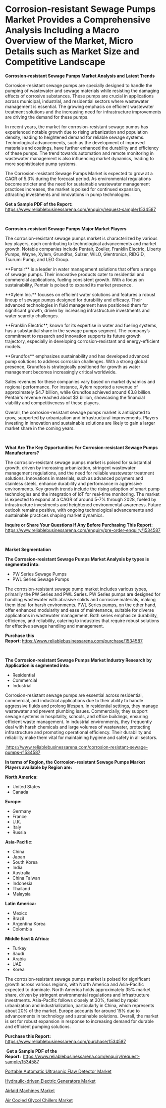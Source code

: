 <p><h1>Corrosion-resistant Sewage Pumps Market Provides a Comprehensive Analysis Including a Macro Overview of the Market, Micro Details such as Market Size and Competitive Landscape</h1></p><p><strong>Corrosion-resistant Sewage Pumps Market Analysis and Latest Trends</strong></p>
<p><p>Corrosion-resistant sewage pumps are specially designed to handle the pumping of wastewater and sewage materials while resisting the damaging effects of corrosive substances. These pumps are crucial in applications across municipal, industrial, and residential sectors where wastewater management is essential. The growing emphasis on efficient wastewater treatment solutions and the increasing need for infrastructure improvements are driving the demand for these pumps.</p><p>In recent years, the market for corrosion-resistant sewage pumps has experienced notable growth due to rising urbanization and population density, leading to heightened demand for reliable sewage systems. Technological advancements, such as the development of improved materials and coatings, have further enhanced the durability and efficiency of these pumps. The trend towards automation and remote monitoring in wastewater management is also influencing market dynamics, leading to more sophisticated pump systems.</p><p>The Corrosion-resistant Sewage Pumps Market is expected to grow at a CAGR of 5.3% during the forecast period. As environmental regulations become stricter and the need for sustainable wastewater management practices increases, the market is poised for continued expansion, attracting investments and innovations in pump technologies.</p></p>
<p><strong>Get a Sample PDF of the Report:&nbsp;</strong> <a href="https://www.reliablebusinessarena.com/enquiry/request-sample/1534587?utm_campaign=2133&utm_medium=2&utm_source=Github&utm_content=ia&utm_term=11042025&utm_id=corrosion-resistant-sewage-pumps">https://www.reliablebusinessarena.com/enquiry/request-sample/1534587</a></p>
<p>&nbsp;</p>
<p><strong>Corrosion-resistant Sewage Pumps Major Market Players</strong></p>
<p><p>The corrosion-resistant sewage pumps market is characterized by various key players, each contributing to technological advancements and market growth. Notable companies include Pentair, Zoeller, Franklin Electric, Liberty Pumps, Wayne, Xylem, Grundfos, Sulzer, WILO, Glentronics, RIDGID, Tsurumi Pump, and LEO Group.</p><p>**Pentair** is a leader in water management solutions that offers a range of sewage pumps. Their innovative products cater to residential and commercial applications, fueling consistent growth. With a focus on sustainability, Pentair is poised to expand its market presence.</p><p>**Xylem Inc.** focuses on efficient water solutions and features a robust lineup of sewage pumps designed for durability and efficacy. Their advanced technologies in fluid management have positioned them for significant growth, driven by increasing infrastructure investments and water scarcity challenges.</p><p>**Franklin Electric**, known for its expertise in water and fueling systems, has a substantial share in the sewage pumps segment. The company’s commitment to research and innovation supports its future growth trajectory, especially in developing corrosion-resistant and energy-efficient models.</p><p>**Grundfos** emphasizes sustainability and has developed advanced pump solutions to address corrosion challenges. With a strong global presence, Grundfos is strategically positioned for growth as water management becomes increasingly critical worldwide.</p><p>Sales revenues for these companies vary based on market dynamics and regional performance. For instance, Xylem reported a revenue of approximately $4.7 billion, while Grundfos achieved around €3.8 billion. Pentair's revenue reached about $3 billion, showcasing the financial viability and competitiveness of these players.</p><p>Overall, the corrosion-resistant sewage pumps market is anticipated to grow, supported by urbanization and infrastructural improvements. Players investing in innovation and sustainable solutions are likely to gain a larger market share in the coming years.</p></p>
<p>&nbsp;</p>
<p><strong>What Are The Key Opportunities For Corrosion-resistant Sewage Pumps Manufacturers?</strong></p>
<p><p>The corrosion-resistant sewage pumps market is poised for substantial growth, driven by increasing urbanization, stringent wastewater management regulations, and the need for reliable wastewater treatment solutions. Innovations in materials, such as advanced polymers and stainless steels, enhance durability and performance in aggressive environments. Key growth trends include the rising adoption of smart pump technologies and the integration of IoT for real-time monitoring. The market is expected to expand at a CAGR of around 5-7% through 2028, fueled by infrastructure investments and heightened environmental awareness. Future outlook remains positive, with ongoing technological advancements and sustainable practices shaping market dynamics.</p></p>
<p><strong>Inquire or Share Your Questions If Any Before Purchasing This Report:</strong> <a href="https://www.reliablebusinessarena.com/enquiry/pre-order-enquiry/1534587?utm_campaign=2133&utm_medium=2&utm_source=Github&utm_content=ia&utm_term=11042025&utm_id=corrosion-resistant-sewage-pumps">https://www.reliablebusinessarena.com/enquiry/pre-order-enquiry/1534587</a></p>
<p>&nbsp;</p>
<p><strong>Market Segmentation</strong></p>
<p><strong>The Corrosion-resistant Sewage Pumps Market Analysis by types is segmented into:</strong></p>
<p><ul><li>PW Series Sewage Pumps</li><li>PWL Series Sewage Pumps</li></ul></p>
<p><p>The corrosion-resistant sewage pump market includes various types, primarily the PW Series and PWL Series. PW Series pumps are designed for handling wastewater with abrasive solids and corrosive materials, making them ideal for harsh environments. PWL Series pumps, on the other hand, offer enhanced modularity and ease of maintenance, suitable for diverse applications in wastewater management. Both series emphasize durability, efficiency, and reliability, catering to industries that require robust solutions for effective sewage handling and management.</p></p>
<p><strong>Purchase this Report:&nbsp;</strong><a href="https://www.reliablebusinessarena.com/purchase/1534587?utm_campaign=2133&utm_medium=2&utm_source=Github&utm_content=ia&utm_term=11042025&utm_id=corrosion-resistant-sewage-pumps">https://www.reliablebusinessarena.com/purchase/1534587</a></p>
<p>&nbsp;</p>
<p><strong>The Corrosion-resistant Sewage Pumps Market Industry Research by Application is segmented into:</strong></p>
<p><ul><li>Residential</li><li>Commercial</li><li>Industrial</li></ul></p>
<p><p>Corrosion-resistant sewage pumps are essential across residential, commercial, and industrial applications due to their ability to handle aggressive fluids and prolong lifespan. In residential settings, they manage wastewater and prevent plumbing issues. Commercially, they support sewage systems in hospitality, schools, and office buildings, ensuring efficient waste management. In industrial environments, they frequently deal with harsh chemicals and large volumes of wastewater, protecting infrastructure and promoting operational efficiency. Their durability and reliability make them vital for maintaining hygiene and safety in all sectors.</p></p>
<p><a href="https://www.reliablebusinessarena.com/corrosion-resistant-sewage-pumps-r1534587?utm_campaign=2133&utm_medium=2&utm_source=Github&utm_content=ia&utm_term=11042025&utm_id=corrosion-resistant-sewage-pumps">&nbsp;https://www.reliablebusinessarena.com/corrosion-resistant-sewage-pumps-r1534587</a></p>
<p><strong>In terms of Region, the Corrosion-resistant Sewage Pumps Market Players available by Region are:</strong></p>
<p>
    <p> <strong> North America: </strong>
        <ul>
            <li>United States</li>
            <li>Canada</li>
        </ul>
        </p> 
    <p> <strong> Europe: </strong>
        <ul>
            <li>Germany</li>
            <li>France</li>
            <li>U.K.</li>
            <li>Italy</li>
            <li>Russia</li>
        </ul>
        </p> 
    <p> <strong> Asia-Pacific: </strong>
        <ul>
            <li>China</li>
            <li>Japan</li>
            <li>South Korea</li>
            <li>India</li>
            <li>Australia</li>
            <li>China Taiwan</li>
            <li>Indonesia</li>
            <li>Thailand</li>
            <li>Malaysia</li>
        </ul>
        </p> 
    <p> <strong> Latin America: </strong>
        <ul>
            <li>Mexico</li>
            <li>Brazil</li>
            <li>Argentina Korea</li>
            <li>Colombia</li>
        </ul>
        </p> 
    <p> <strong> Middle East & Africa: </strong>
        <ul>
            <li>Turkey</li>
            <li>Saudi</li>
            <li>Arabia</li>
            <li>UAE</li>
            <li>Korea</li>
        </ul>
    </p>
    </p>
<p><p>The corrosion-resistant sewage pumps market is poised for significant growth across various regions, with North America and Asia-Pacific expected to dominate. North America holds approximately 35% market share, driven by stringent environmental regulations and infrastructure investments. Asia-Pacific follows closely at 30%, fueled by rapid urbanization and industrialization, particularly in China, which represents about 20% of the market. Europe accounts for around 15% due to advancements in technology and sustainable solutions. Overall, the market is set for robust expansion in response to increasing demand for durable and efficient pumping solutions.</p></p>
<p><strong>Purchase this Report: </strong><a href="https://www.reliablebusinessarena.com/purchase/1534587?utm_campaign=2133&utm_medium=2&utm_source=Github&utm_content=ia&utm_term=11042025&utm_id=corrosion-resistant-sewage-pumps">https://www.reliablebusinessarena.com/purchase/1534587</a></p>
<p>&nbsp;<strong>Get a Sample PDF of the Report:&nbsp;&nbsp;</strong><a href="https://www.reliablebusinessarena.com/enquiry/request-sample/1534587?utm_campaign=2133&utm_medium=2&utm_source=Github&utm_content=ia&utm_term=11042025&utm_id=corrosion-resistant-sewage-pumps">https://www.reliablebusinessarena.com/enquiry/request-sample/1534587</a></p>
<p><strong></strong></p>
<p><p><a href="https://github.com/shirleenfraker87/Market-Research-Report-List-1/blob/main/portable-automatic-ultrasonic-flaw-detector-market.md?utm_campaign=2133&utm_medium=2&utm_source=Github&utm_content=ia&utm_term=11042025&utm_id=corrosion-resistant-sewage-pumps">Portable Automatic Ultrasonic Flaw Detector Market</a></p><p><a href="https://github.com/bholdsfofie/Market-Research-Report-List-1/blob/main/hydraulic-driven-electric-generators-market.md?utm_campaign=2133&utm_medium=2&utm_source=Github&utm_content=ia&utm_term=11042025&utm_id=corrosion-resistant-sewage-pumps">Hydraulic-driven Electric Generators Market</a></p><p><a href="https://github.com/abedlagagica4/Market-Research-Report-List-1/blob/main/airlaid-machines-market.md?utm_campaign=2133&utm_medium=2&utm_source=Github&utm_content=ia&utm_term=11042025&utm_id=corrosion-resistant-sewage-pumps">Airlaid Machines Market</a></p><p><a href="https://github.com/birbamanan03/Market-Research-Report-List-1/blob/main/air-cooled-glycol-chillers-market.md?utm_campaign=2133&utm_medium=2&utm_source=Github&utm_content=ia&utm_term=11042025&utm_id=corrosion-resistant-sewage-pumps">Air Cooled Glycol Chillers Market</a></p></p>